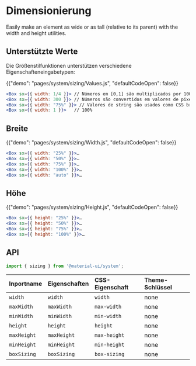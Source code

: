 # Dimensionierung

<p class="description">Easily make an element as wide or as tall (relative to its parent) with the width and height utilities.</p>

## Unterstützte Werte

Die Größenstilfunktionen unterstützen verschiedene Eigenschafteneingabetypen:

{{"demo": "pages/system/sizing/Values.js", "defaultCodeOpen": false}}

```jsx
<Box sx={{ width: 1/4 }}> // Números em [0,1] são multiplicados por 100 e convertido em % valores.
<Box sx={{ width: 300 }}> // Números são convertidos em valores de pixel.
<Box sx={{ width: "75%" }}> // Valores de string são usados como CSS bruto.
<Box sx={{ width: 1 }}>   // 100%
```

## Breite

{{"demo": "pages/system/sizing/Width.js", "defaultCodeOpen": false}}

```jsx
<Box sx={{ width: "25%" }}>…
<Box sx={{ width: "50%" }}>…
<Box sx={{ width: "75%" }}>…
<Box sx={{ width: "100%" }}>…
<Box sx={{ width: "auto" }}>…
```

## Höhe

{{"demo": "pages/system/sizing/Height.js", "defaultCodeOpen": false}}

```jsx
<Box sx={{ height: "25%" }}>…
<Box sx={{ height: "50%" }}>…
<Box sx={{ height: "75%" }}>…
<Box sx={{ height: "100%" }}>…
```

## API

```js
import { sizing } from '@material-ui/system';
```

| Inportname  | Eigenschaften | CSS-Eigenschaft | Theme-Schlüssel |
|:----------- |:------------- |:--------------- |:--------------- |
| `width`     | `width`       | `width`         | none            |
| `maxWidth`  | `maxWidth`    | `max-width`     | none            |
| `minWidth`  | `minWidth`    | `min-width`     | none            |
| `height`    | `height`      | `height`        | none            |
| `maxHeight` | `maxHeight`   | `max-height`    | none            |
| `minHeight` | `minHeight`   | `min-height`    | none            |
| `boxSizing` | `boxSizing`   | `box-sizing`    | none            |
